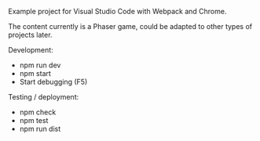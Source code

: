 Example project for Visual Studio Code with Webpack and Chrome.

The content currently is a Phaser game, could be adapted to other types of projects later.


Development:
* npm run dev
* npm start
* Start debugging (F5)


Testing / deployment:
* npm check
* npm test
* npm run dist
